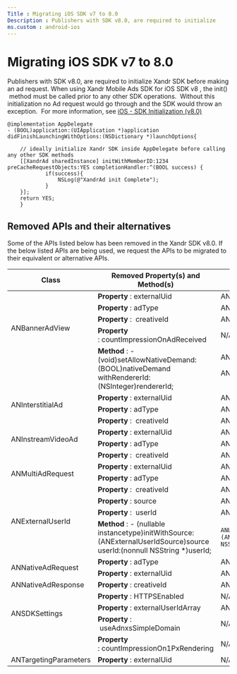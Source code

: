 ```yaml
---
Title : Migrating iOS SDK v7 to 8.0
Description : Publishers with SDK v8.0, are required to initialize
ms.custom : android-ios
---
```



# Migrating iOS SDK v7 to 8.0



Publishers with SDK v8.0, are required to initialize
Xandr SDK before making an ad request. When
using Xandr Mobile Ads SDK for iOS SDK v8 , the
init()  method must be called prior to any other SDK operations. 
Without this initialization no Ad request would go through and the SDK
would throw an exception.  For more information, see <a
href="ios---sdk-initialization--v8-0-.md"
class="xref" target="_blank">iOS - SDK Initialization (v8.0)</a>

``` pre
@implementation AppDelegate
- (BOOL)application:(UIApplication *)application didFinishLaunchingWithOptions:(NSDictionary *)launchOptions{
     
    // ideally initialize Xandr SDK inside AppDelegate before calling any other SDK methods
    [[XandrAd sharedInstance] initWithMemberID:1234 preCacheRequestObjects:YES completionHandler:^(BOOL success) {
            if(success){
                NSLog(@"XandrAd init Complete");
            }
    }];
    return YES;
    }
```



## Removed APIs and their alternatives

Some of the APIs listed below has been removed in the
Xandr SDK v8.0. If the below listed APIs are
being used, we request the APIs to be migrated to their equivalent or
alternative APIs.

<table class="table">
<thead class="thead">
<tr class="header row">
<th id="ID-0000378f__entry__1"
class="entry colsep-1 rowsep-1">Class</th>
<th id="ID-0000378f__entry__2" class="entry colsep-1 rowsep-1">Removed
Property(s) and Method(s)</th>
<th id="ID-0000378f__entry__3"
class="entry colsep-1 rowsep-1">Alternative Property(s) and
Method(s)</th>
</tr>
</thead>
<tbody class="tbody">
<tr class="odd row">
<td rowspan="5" class="entry colsep-1 rowsep-1"
headers="ID-0000378f__entry__1">ANBannerAdView<br />
<br />
<br />
<br />
</td>
<td class="entry colsep-1 rowsep-1"
headers="ID-0000378f__entry__2"><strong>Property</strong> :
externalUid </td>
<td class="entry colsep-1 rowsep-1"
headers="ID-0000378f__entry__3">ANSDKSettings.publisherUserId</td>
</tr>
<tr class="even row">
<td class="entry colsep-1 rowsep-1"
headers="ID-0000378f__entry__2"><strong>Property</strong> : adType</td>
<td class="entry colsep-1 rowsep-1"
headers="ID-0000378f__entry__3">ANAdResponseInfo.adType</td>
</tr>
<tr class="odd row">
<td class="entry colsep-1 rowsep-1"
headers="ID-0000378f__entry__2"><strong>Property</strong> :
 creativeId</td>
<td class="entry colsep-1 rowsep-1"
headers="ID-0000378f__entry__3">ANAdResponseInfo.creativeId</td>
</tr>
<tr class="even row">
<td class="entry colsep-1 rowsep-1"
headers="ID-0000378f__entry__2"><strong>Property</strong>
: countImpressionOnAdReceived</td>
<td class="entry colsep-1 rowsep-1"
headers="ID-0000378f__entry__3">N/A</td>
</tr>
<tr class="odd row">
<td class="entry colsep-1 rowsep-1"
headers="ID-0000378f__entry__2"><strong>Method</strong> : -
(void)setAllowNativeDemand:(BOOL)nativeDemand
withRendererId:(NSInteger)rendererId;</td>
<td class="entry colsep-1 rowsep-1"
headers="ID-0000378f__entry__3">ANBannerAdView.shouldAllowNativeDemand
<p>ANBannerAdView.nativeAdRendererId</p></td>
</tr>
<tr class="even row">
<td rowspan="3" class="entry colsep-1 rowsep-1"
headers="ID-0000378f__entry__1">ANInterstitialAd<br />
<br />
</td>
<td class="entry colsep-1 rowsep-1"
headers="ID-0000378f__entry__2"><strong>Property</strong> :
externalUid </td>
<td class="entry colsep-1 rowsep-1"
headers="ID-0000378f__entry__3">ANSDKSettings.publisherUserId</td>
</tr>
<tr class="odd row">
<td class="entry colsep-1 rowsep-1"
headers="ID-0000378f__entry__2"><strong>Property</strong> : adType</td>
<td class="entry colsep-1 rowsep-1"
headers="ID-0000378f__entry__3">ANAdResponseInfo.adType</td>
</tr>
<tr class="even row">
<td class="entry colsep-1 rowsep-1"
headers="ID-0000378f__entry__2"><strong>Property</strong> :
 creativeId</td>
<td class="entry colsep-1 rowsep-1"
headers="ID-0000378f__entry__3">ANAdResponseInfo.creativeId</td>
</tr>
<tr class="odd row">
<td rowspan="3" class="entry colsep-1 rowsep-1"
headers="ID-0000378f__entry__1">ANInstreamVideoAd<br />
<br />
</td>
<td class="entry colsep-1 rowsep-1"
headers="ID-0000378f__entry__2"><strong>Property</strong> :
externalUid </td>
<td class="entry colsep-1 rowsep-1"
headers="ID-0000378f__entry__3">ANSDKSettings.publisherUserId</td>
</tr>
<tr class="even row">
<td class="entry colsep-1 rowsep-1"
headers="ID-0000378f__entry__2"><strong>Property</strong> : adType</td>
<td class="entry colsep-1 rowsep-1"
headers="ID-0000378f__entry__3">ANAdResponseInfo.adType</td>
</tr>
<tr class="odd row">
<td class="entry colsep-1 rowsep-1"
headers="ID-0000378f__entry__2"><strong>Property</strong> :
 creativeId</td>
<td class="entry colsep-1 rowsep-1"
headers="ID-0000378f__entry__3">ANAdResponseInfo.creativeId</td>
</tr>
<tr class="even row">
<td rowspan="3" class="entry colsep-1 rowsep-1"
headers="ID-0000378f__entry__1">ANMultiAdRequest<br />
<br />
</td>
<td class="entry colsep-1 rowsep-1"
headers="ID-0000378f__entry__2"><strong>Property</strong> :
externalUid </td>
<td class="entry colsep-1 rowsep-1"
headers="ID-0000378f__entry__3">ANSDKSettings.publisherUserId</td>
</tr>
<tr class="odd row">
<td class="entry colsep-1 rowsep-1"
headers="ID-0000378f__entry__2"><strong>Property</strong> : adType</td>
<td class="entry colsep-1 rowsep-1"
headers="ID-0000378f__entry__3">ANAdResponseInfo.adType</td>
</tr>
<tr class="even row">
<td class="entry colsep-1 rowsep-1"
headers="ID-0000378f__entry__2"><strong>Property</strong> :
 creativeId</td>
<td class="entry colsep-1 rowsep-1"
headers="ID-0000378f__entry__3">ANAdResponseInfo.creativeId</td>
</tr>
<tr class="odd row">
<td rowspan="3" class="entry colsep-1 rowsep-1"
headers="ID-0000378f__entry__1">ANExternalUserId<br />
<br />
</td>
<td class="entry colsep-1 rowsep-1"
headers="ID-0000378f__entry__2"><strong>Property</strong> : source</td>
<td class="entry colsep-1 rowsep-1"
headers="ID-0000378f__entry__3">ANUserId.source</td>
</tr>
<tr class="even row">
<td class="entry colsep-1 rowsep-1"
headers="ID-0000378f__entry__2"><strong>Property</strong> :  userId</td>
<td class="entry colsep-1 rowsep-1"
headers="ID-0000378f__entry__3">ANUserId.userId</td>
</tr>
<tr class="odd row">
<td class="entry colsep-1 rowsep-1"
headers="ID-0000378f__entry__2"><strong>Method</strong> : - (nullable
instancetype)initWithSource:(ANExternalUserIdSource)source
userId:(nonnull NSString *)userId;</td>
<td class="entry colsep-1 rowsep-1" headers="ID-0000378f__entry__3"><pre
class="pre codeblock"><code>ANUserId.initWithANUserIdSource:(ANUserIdSource)source userId:(nonnull NSString *)userId;</code></pre></td>
</tr>
<tr class="even row">
<td rowspan="2" class="entry colsep-1 rowsep-1"
headers="ID-0000378f__entry__1">ANNativeAdRequest</td>
<td class="entry colsep-1 rowsep-1"
headers="ID-0000378f__entry__2"><strong>Property</strong> : adType</td>
<td class="entry colsep-1 rowsep-1"
headers="ID-0000378f__entry__3">ANAdResponseInfo.adType</td>
</tr>
<tr class="odd row">
<td class="entry colsep-1 rowsep-1"
headers="ID-0000378f__entry__2"><strong>Property</strong> :
externalUid</td>
<td class="entry colsep-1 rowsep-1"
headers="ID-0000378f__entry__3">ANSDKSettings.publisherUserId</td>
</tr>
<tr class="even row">
<td class="entry colsep-1 rowsep-1"
headers="ID-0000378f__entry__1">ANNativeAdResponse</td>
<td class="entry colsep-1 rowsep-1"
headers="ID-0000378f__entry__2"><strong>Property</strong> :
creativeId</td>
<td class="entry colsep-1 rowsep-1"
headers="ID-0000378f__entry__3">ANAdResponseInfo.creativeId</td>
</tr>
<tr class="odd row">
<td rowspan="4" class="entry colsep-1 rowsep-1"
headers="ID-0000378f__entry__1">ANSDKSettings<br />
<br />
<br />
</td>
<td class="entry colsep-1 rowsep-1"
headers="ID-0000378f__entry__2"><strong>Property</strong> :
HTTPSEnabled</td>
<td class="entry colsep-1 rowsep-1"
headers="ID-0000378f__entry__3">N/A </td>
</tr>
<tr class="even row">
<td class="entry colsep-1 rowsep-1"
headers="ID-0000378f__entry__2"><strong>Property</strong> :
externalUserIdArray</td>
<td class="entry colsep-1 rowsep-1"
headers="ID-0000378f__entry__3">ANSDKSettings.userIdArray</td>
</tr>
<tr class="odd row">
<td class="entry colsep-1 rowsep-1"
headers="ID-0000378f__entry__2"><strong>Property</strong> :
 useAdnxsSimpleDomain</td>
<td class="entry colsep-1 rowsep-1"
headers="ID-0000378f__entry__3">N/A</td>
</tr>
<tr class="even row">
<td class="entry colsep-1 rowsep-1"
headers="ID-0000378f__entry__2"><strong>Property</strong>
: countImpressionOn1PxRendering</td>
<td class="entry colsep-1 rowsep-1"
headers="ID-0000378f__entry__3">N/A</td>
</tr>
<tr class="odd row">
<td class="entry colsep-1 rowsep-1"
headers="ID-0000378f__entry__1">ANTargetingParameters</td>
<td class="entry colsep-1 rowsep-1"
headers="ID-0000378f__entry__2"><strong>Property</strong> :
externalUid</td>
<td class="entry colsep-1 rowsep-1"
headers="ID-0000378f__entry__3">N/A</td>
</tr>
</tbody>
</table>






